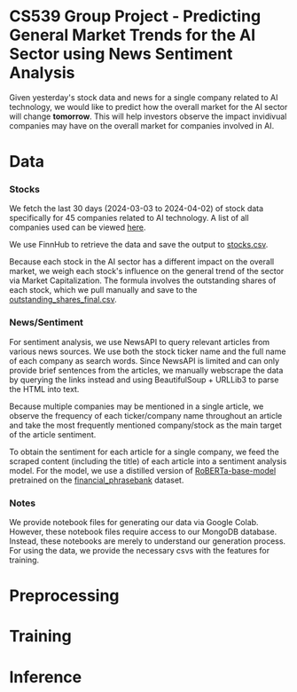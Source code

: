 # CS539 Group Project - Predicting General Market Trends for the AI Sector using News Sentiment Analysis
Given yesterday's stock data and news for a single company related to AI technology, we would like to predict how the overall market for the AI sector will change **tomorrow**. This will help investors observe the impact invidivual companies may have on the overall market for companies involved in AI. 

# Data
### Stocks
We fetch the last 30 days (2024-03-03 to 2024-04-02) of stock data specifically for 45 companies related to AI technology. A list of all companies used can be viewed [here](https://github.com/vagmi20/CS539_groupProject/blob/main/data/AI_Companies_Stock_List.csv).

We use FinnHub to retrieve the data and save the output to [stocks.csv](https://github.com/vagmi20/CS539_groupProject/blob/main/data/stocks.csv). 

Because each stock in the AI sector has a different impact on the overall market, we weigh each stock's influence on the general trend of the sector via Market Capitalization. The formula involves the outstanding shares of each stock, which we pull manually and save to the [outstanding_shares_final.csv](https://github.com/vagmi20/CS539_groupProject/blob/main/data/outstanding_shares_final.csv). 

### News/Sentiment
For sentiment analysis, we use NewsAPI to query relevant articles from various news sources. We use both the stock ticker name and the full name of each company as search words. Since NewsAPI is limited and can only provide brief sentences from the articles, we manually webscrape the data by querying the links instead and using BeautifulSoup + URLLib3 to parse the HTML into text.

Because multiple companies may be mentioned in a single article, we observe the frequency of each ticker/company name throughout an article and take the most frequently mentioned company/stock as the main target of the article sentiment. 

To obtain the sentiment for each article for a single company, we feed the scraped content (including the title) of each article into a sentiment analysis model. For the model, we use a distilled version of [RoBERTa-base-model](https://huggingface.co/mrm8488/distilroberta-finetuned-financial-news-sentiment-analysis) pretrained on the [financial_phrasebank](https://huggingface.co/datasets/financial_phrasebank) dataset.

### Notes
We provide notebook files for generating our data via Google Colab. However, these notebook files require access to our MongoDB database. Instead, these notebooks are merely to understand our generation process. For using the data, we provide the necessary csvs with the features for training. 

# Preprocessing


# Training


# Inference

